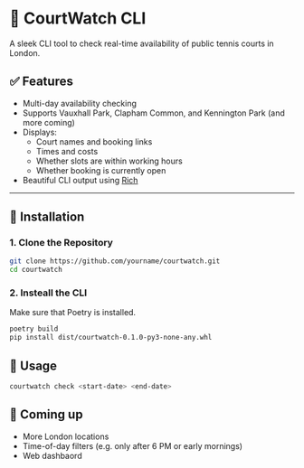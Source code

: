 # 🎾 CourtWatch CLI

A sleek CLI tool to check real-time availability of public tennis courts in London.

## ✅ Features

- Multi-day availability checking
- Supports Vauxhall Park, Clapham Common, and Kennington Park (and more coming)
- Displays:
  - Court names and booking links
  - Times and costs
  - Whether slots are within working hours
  - Whether booking is currently open
- Beautiful CLI output using [Rich](https://github.com/Textualize/rich)

---

## 🚀 Installation

### 1. Clone the Repository

```bash
git clone https://github.com/yourname/courtwatch.git
cd courtwatch
```

### 2. Insteall the CLI

Make sure that Poetry is installed. 

```bash
poetry build
pip install dist/courtwatch-0.1.0-py3-none-any.whl
```

## 🥳 Usage

```bash
courtwatch check <start-date> <end-date>
```

## 🔮 Coming up
- More London locations
- Time-of-day filters (e.g. only after 6 PM or early mornings)
- Web dashbaord